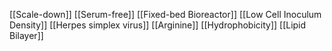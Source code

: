 [[Scale-down]]
[[Serum-free]]
[[Fixed-bed Bioreactor]]
[[Low Cell Inoculum Density]]
[[Herpes simplex virus]]
[[Arginine]]
[[Hydrophobicity]]
[[Lipid Bilayer]]
